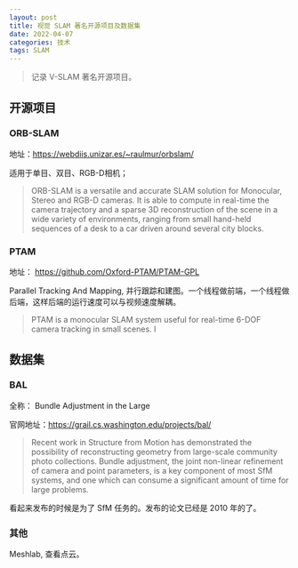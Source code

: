 ```yaml
---
layout: post
title: 视觉 SLAM 著名开源项目及数据集
date: 2022-04-07
categories: 技术 
tags: SLAM
---
```

> 记录 V-SLAM 著名开源项目。

## 开源项目

### ORB-SLAM

地址：<https://webdiis.unizar.es/~raulmur/orbslam/>

适用于单目、双目、RGB-D相机；

> ORB-SLAM is a versatile and accurate SLAM solution for Monocular, Stereo and RGB-D cameras. It is able to compute in real-time the camera trajectory and a sparse 3D reconstruction of the scene in a wide variety of environments, ranging from small hand-held sequences of a desk to a car driven around several city blocks.

### PTAM

地址： <https://github.com/Oxford-PTAM/PTAM-GPL>

Parallel Tracking And Mapping, 并行跟踪和建图。一个线程做前端，一个线程做后端，这样后端的运行速度可以与视频速度解耦。

> PTAM is a monocular SLAM system useful for real-time 6-DOF camera tracking in small scenes. I

## 数据集

### BAL

全称： Bundle Adjustment in the Large

官网地址：<https://grail.cs.washington.edu/projects/bal/>

> Recent work in Structure from Motion has demonstrated the possibility of reconstructing geometry from large-scale community photo collections. Bundle adjustment, the joint non-linear refinement of camera and point parameters, is a key component of most SfM systems, and one which can consume a significant amount of time for large problems. 

看起来发布的时候是为了 SfM 任务的。发布的论文已经是 2010 年的了。

### 其他

Meshlab, 查看点云。